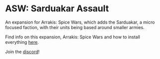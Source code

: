 # ASW: Sarduakar Assault
An expansion for Arrakis: Spice Wars, which adds the Sarduakar, a micro focused faction, with their units being based around smaller armies.

Find info on this expansion, Arrakis: Spice Wars and how to install everything [here](https://github.com/gdigrenadier/Arrakis-Spice-Wars/wiki/Home-&-FAQ).

Join the [discord](https://discord.gg/qA4Tms9f87)!
